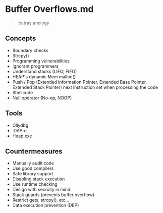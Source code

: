 # Buffer Overflows.md

> Icetray anology

## Concepts

- Boundary checks
- Strcpy()
- Programming vulnerabilities
- Ignorant programmers
- Understand stacks (LIFO, FIFO)
- HEAP's dynamic Mem malloc()
- Push / Pop (Extended Information Pointer, Extended Base Pointer, Extended Stack Pointer) next instruction set when processing the code
- Shellcode
- Null operator (No-op, NOOP)

## Tools

- Ollydbg
- IDAPro
- Heap.exe

## Countermeasures

- Manually audit code
- Use good compilers
- Safe library support
- Disabling stack execution
- Use runtime checking
- Design with secruity in mind
- Stack guards (prevents buffer overflow)
- Restrict gets, strcpy(), etc...
- Data execution prevention (DEP)